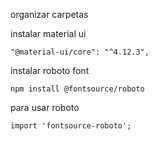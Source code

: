 organizar carpetas

instalar material ui

    "@material-ui/core": "^4.12.3",


instalar roboto font

    npm install @fontsource/roboto

para usar roboto

    import 'fontsource-roboto';